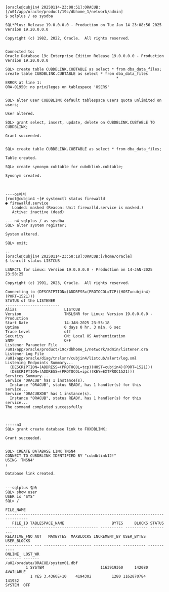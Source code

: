 <pre><code class="language-sql">[oracle@cubjin4 20250114-23:08:51]:ORACUB:[/u01/app/oracle/product/19c/dbhome_1/network/admin]
$ sqlplus / as sysdba

SQL*Plus: Release 19.0.0.0.0 - Production on Tue Jan 14 23:08:56 2025
Version 19.20.0.0.0

Copyright (c) 1982, 2022, Oracle.  All rights reserved.


Connected to:
Oracle Database 19c Enterprise Edition Release 19.0.0.0.0 - Production
Version 19.20.0.0.0

SQL&gt; create table CUBDBLINK.CUBTABLE as select * from dba_data_files;
create table CUBDBLINK.CUBTABLE as select * from dba_data_files
                                                 *
ERROR at line 1:
ORA-01950: no privileges on tablespace 'USERS'


SQL&gt; alter user CUBDBLINK default tablespace users quota unlimited on users;

User altered.

SQL&gt; grant select, insert, update, delete on CUBDBLINK.CUBTABLE TO CUBDBLINK;

Grant succeeded.


SQL&gt; create table CUBDBLINK.CUBTABLE as select * from dba_data_files;

Table created.

SQL&gt; create synonym cubtable for cubdblink.cubtable;

Synonym created.



----os에서
[root@cubjin4 ~]# systemctl status firewalld
● firewalld.service
   Loaded: masked (Reason: Unit firewalld.service is masked.)
   Active: inactive (dead)

--- n4 sqlplus / as sysdba
SQL&gt; alter system register;

System altered.

SQL&gt; exit;

--
[oracle@cubjin4 20250114-23:58:18]:ORACUB:[/home/oracle]
$ lsnrctl status LISTCUB

LSNRCTL for Linux: Version 19.0.0.0.0 - Production on 14-JAN-2025 23:58:25

Copyright (c) 1991, 2023, Oracle.  All rights reserved.

Connecting to (DESCRIPTION=(ADDRESS=(PROTOCOL=TCP)(HOST=cubjin4)(PORT=1521)))
STATUS of the LISTENER
------------------------
Alias                     LISTCUB
Version                   TNSLSNR for Linux: Version 19.0.0.0.0 - Production
Start Date                14-JAN-2025 23:55:18
Uptime                    0 days 0 hr. 3 min. 6 sec
Trace Level               off
Security                  ON: Local OS Authentication
SNMP                      OFF
Listener Parameter File   /u01/app/oracle/product/19c/dbhome_1/network/admin/listener.ora
Listener Log File         /u01/app/oracle/diag/tnslsnr/cubjin4/listcub/alert/log.xml
Listening Endpoints Summary...
  (DESCRIPTION=(ADDRESS=(PROTOCOL=tcp)(HOST=cubjin4)(PORT=1521)))
  (DESCRIPTION=(ADDRESS=(PROTOCOL=ipc)(KEY=EXTPROC1521)))
Services Summary...
Service &quot;ORACUB&quot; has 1 instance(s).
  Instance &quot;ORACUB&quot;, status READY, has 1 handler(s) for this service...
Service &quot;ORACUBXDB&quot; has 1 instance(s).
  Instance &quot;ORACUB&quot;, status READY, has 1 handler(s) for this service...
The command completed successfully



-----n3
SQL&gt; grant create database link to FOXDBLINK;

Grant succeeded.


SQL&gt; CREATE DATABASE LINK TNSN4
CONNECT TO CUBDBLINK IDENTIFIED BY &quot;cubdblink12!&quot;
USING 'TNSN4'  
;

Database link created.


---sqlplus 접속
SQL&gt; show user
USER is &quot;SYS&quot;
SQL&gt; /

FILE_NAME
--------------------------------------------------------------------------------
   FILE_ID TABLESPACE_NAME                     BYTES     BLOCKS STATUS
---------- ------------------------------ ---------- ---------- ---------
RELATIVE_FNO AUT   MAXBYTES  MAXBLOCKS INCREMENT_BY USER_BYTES USER_BLOCKS
------------ --- ---------- ---------- ------------ ---------- -----------
ONLINE_ LOST_WR
------- -------
/u02/oradata/ORACUB/system01.dbf
         1 SYSTEM                         1163919360     142080 AVAILABLE
           1 YES 3.4360E+10    4194302         1280 1162870784      141952
SYSTEM  OFF

</code></pre>